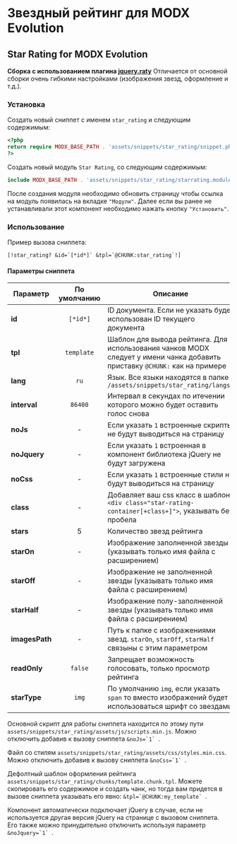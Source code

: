 # Звездный рейтинг для MODX Evolution
## Star Rating for MODX Evolution

**Сборка с использованием плагина [jquery.raty](http://www.wbotelhos.com/raty/)**
Отличается от основной сборки очень гибкими настройками (изображения звезд, оформление и т.д.).

### Установка

Создать новый сниппет с именем `star_rating` и следующим содержимым:

```php
<?php
return require MODX_BASE_PATH . 'assets/snippets/star_rating/snippet.php';
?>
```

Создать новый модуль `Star Rating`, со следующим содержимым:

```php
include MODX_BASE_PATH . 'assets/snippets/star_rating/starrating.module.php';
```

После создания модуля необходимо обновить страницу чтобы ссылка на модуль появилась на вкладке `"Модули"`.
 Далее если вы ранее не устанавливали этот компонент необходимо нажать кнопку `"Установить"`.

### Использование

Пример вызова сниппета:
```
[!star_rating? &id=`[*id*]` &tpl=`@CHUNK:star_rating`!]
```

#### Параметры сниппета
|    Параметр    | По умолчанию  |   Описание    |
| -------------- | :-----------: | ------------- |
| **id**         | `[*id*]`      | ID документа. Если не указать будет использован ID текущего документа  |
| **tpl**        | `template`    | Шаблон для вывода рейтинга. Для использования чанков MODX следует у имени чанка добавить приставку `@CHUNK:` как на примере |
| **lang**       | `ru`          | Язык. Все языки находятся в папке `/assets/snippets/star_rating/langs/` |
| **interval**   | `86400`       | Интервал в секундах по итечении которого можно будет оставить голос снова |
| **noJs**       | -             | Если указать `1` встроенные скрипты не будут выводиться на страницу |
| **noJquery**   | -         | Если указать `1` встроенная в компонент библиотека jQuery не будут загружена |
| **noCss**      | -             | Если указать `1` встроенные стили не будут выводиться на страницу |
| **class**      | -             | Добавляет ваш css класс в шаблон `<div class="star-rating-container[+class+]">`, указывать без пробела |
| **stars**      | 5             | Количество звезд рейтинга |
| **starOn**     | -             | Изображение заполненной звезды (указывать только имя файла с расширением) |
| **starOff**    | -             | Изображение не заполненной звезды (указывать только имя файла с расширением) |
| **starHalf**   | -             | Изображение полу-заполненной звезды (указывать только имя файла с расширением) |
| **imagesPath** | -             | Путь к папке с изображениями звезд. `starOn`, `starOff`, `starHalf` связыны с этим параметром |
| **readOnly**   | `false`       | Запрещает возможность голосовать, только просмотр рейтинга |
| **starType**   | `img`         | По умолчанию `img`, если указать `span` то вместо изображений будет использоваться шрифт со звездами |

Основной скрипт для работы сниппета находится по этому пути `assets/snippets/star_rating/assets/js/scripts.min.js`. Можно отключить добавив к вызову сниппета ``&noJs=`1` ``.

Файл со стилям `assets/snippets/star_rating/assets/css/styles.min.css`. Можно отключить добавив к вызову сниппета ``&noCss=`1` ``.

Дефолтный шаблон оформления рейтинга `assets/snippets/star_rating/chunks/template.chunk.tpl`. Можете скопировать его содержимое и создать чанк, но тогда вам придется в вызове сниппета указывать его явно: ``&tpl=`@CHUNK:my_template` ``.

Компонент автоматически подключает jQuery в случае, если не используется другая версия jQuery на странице с вызовом сниппета. Его также можно принудительно отключить используя параметр ``&noJquery=`1` ``.

